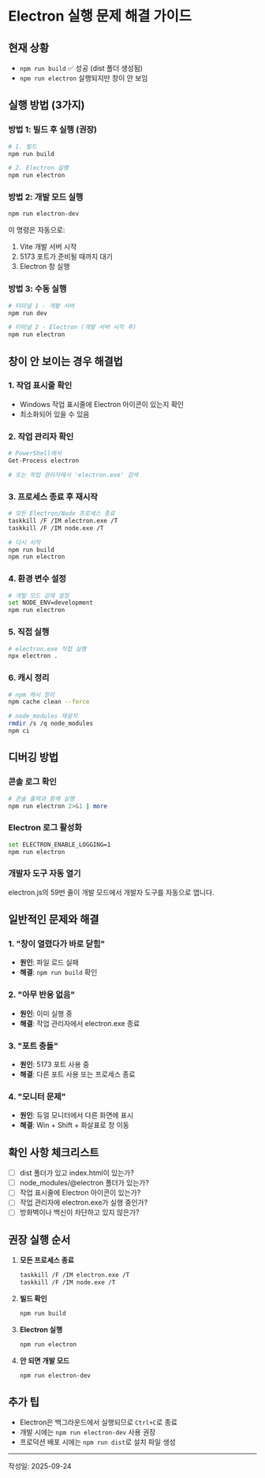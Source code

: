 # Electron 실행 문제 해결 가이드

## 현재 상황
- `npm run build` ✅ 성공 (dist 폴더 생성됨)
- `npm run electron` 실행되지만 창이 안 보임

## 실행 방법 (3가지)

### 방법 1: 빌드 후 실행 (권장)
```bash
# 1. 빌드
npm run build

# 2. Electron 실행
npm run electron
```

### 방법 2: 개발 모드 실행
```bash
npm run electron-dev
```
이 명령은 자동으로:
1. Vite 개발 서버 시작
2. 5173 포트가 준비될 때까지 대기
3. Electron 창 실행

### 방법 3: 수동 실행
```bash
# 터미널 1 - 개발 서버
npm run dev

# 터미널 2 - Electron (개발 서버 시작 후)
npm run electron
```

## 창이 안 보이는 경우 해결법

### 1. 작업 표시줄 확인
- Windows 작업 표시줄에 Electron 아이콘이 있는지 확인
- 최소화되어 있을 수 있음

### 2. 작업 관리자 확인
```bash
# PowerShell에서
Get-Process electron

# 또는 작업 관리자에서 'electron.exe' 검색
```

### 3. 프로세스 종료 후 재시작
```bash
# 모든 Electron/Node 프로세스 종료
taskkill /F /IM electron.exe /T
taskkill /F /IM node.exe /T

# 다시 시작
npm run build
npm run electron
```

### 4. 환경 변수 설정
```bash
# 개발 모드 강제 설정
set NODE_ENV=development
npm run electron
```

### 5. 직접 실행
```bash
# electron.exe 직접 실행
npx electron .
```

### 6. 캐시 정리
```bash
# npm 캐시 정리
npm cache clean --force

# node_modules 재설치
rmdir /s /q node_modules
npm ci
```

## 디버깅 방법

### 콘솔 로그 확인
```bash
# 콘솔 출력과 함께 실행
npm run electron 2>&1 | more
```

### Electron 로그 활성화
```bash
set ELECTRON_ENABLE_LOGGING=1
npm run electron
```

### 개발자 도구 자동 열기
electron.js의 59번 줄이 개발 모드에서 개발자 도구를 자동으로 엽니다.

## 일반적인 문제와 해결

### 1. "창이 열렸다가 바로 닫힘"
- **원인**: 파일 로드 실패
- **해결**: `npm run build` 확인

### 2. "아무 반응 없음"
- **원인**: 이미 실행 중
- **해결**: 작업 관리자에서 electron.exe 종료

### 3. "포트 충돌"
- **원인**: 5173 포트 사용 중
- **해결**: 다른 포트 사용 또는 프로세스 종료

### 4. "모니터 문제"
- **원인**: 듀얼 모니터에서 다른 화면에 표시
- **해결**: Win + Shift + 화살표로 창 이동

## 확인 사항 체크리스트

- [ ] dist 폴더가 있고 index.html이 있는가?
- [ ] node_modules/@electron 폴더가 있는가?
- [ ] 작업 표시줄에 Electron 아이콘이 있는가?
- [ ] 작업 관리자에 electron.exe가 실행 중인가?
- [ ] 방화벽이나 백신이 차단하고 있지 않은가?

## 권장 실행 순서

1. **모든 프로세스 종료**
   ```bash
   taskkill /F /IM electron.exe /T
   taskkill /F /IM node.exe /T
   ```

2. **빌드 확인**
   ```bash
   npm run build
   ```

3. **Electron 실행**
   ```bash
   npm run electron
   ```

4. **안 되면 개발 모드**
   ```bash
   npm run electron-dev
   ```

## 추가 팁

- Electron은 백그라운드에서 실행되므로 `Ctrl+C`로 종료
- 개발 시에는 `npm run electron-dev` 사용 권장
- 프로덕션 배포 시에는 `npm run dist`로 설치 파일 생성

---
작성일: 2025-09-24